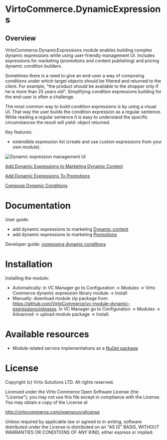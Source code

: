# VirtoCommerce.DynamicExpressions

## Overview

VirtoCommerce.DynamicExpressions module enables building complex dynamic expressions while using user-friendly management UI. Includes expressions for marketing (promotions and content publishing) and pricing dynamic condition builders.

Sometimes there is a need to give an end-user a way of composing conditions under which target objects should be filtered and returned to the client. For example, "the product should be available to the shopper only if he is more than 25 years old". Simplifying condition expressions building for the end-user is often a challenge.

The most common way to build condition expressions is by using a visual UI. That way the user builds the condition expression as a regular sentence. While reading a regular sentence it is easy to understand the specific circumstances the result will yield: object returned. 

Key features:

* extendible expression list (create and use custom expressions from your own module).

![Dynamic expression management UI](https://cloud.githubusercontent.com/assets/5801549/15645509/936e75aa-2661-11e6-9b73-6786905e4fa6.png)

[Add Dynamic Expressions to Marketing Dynamic Content](/docs/add-expressions-to-dynamic-content.md)

[Add Dynamic Expressions To Promotions](/docs/add-dynamic-expressions-to-promotions.md)

[Compose Dynamic Conditions](/docs/compose-dynamic-conditions.md)

# Documentation
User guide:
* add dynamic expressions to marketing <a href="https://virtocommerce.com/docs/vc2userguide/marketing/dynamic-content" target="_blank">Dynamic content</a>
* add dynamic expressions to marketing <a href="https://virtocommerce.com/docs/vc2userguide/marketing/promotions" target="_blank">Promotions</a>

Developer guide: <a href="https://virtocommerce.com/docs/vc2devguide/working-with-platform-manager/extending-functionality/composing-dynamic-conditions" target="_blank">composing dynamic conditions</a>


# Installation
Installing the module:
* Automatically: in VC Manager go to Configuration -> Modules -> Virto Commerce dynamic expression library module -> Install
* Manually: download module zip package from https://github.com/VirtoCommerce/vc-module-dynamic-expressions/releases. In VC Manager go to Configuration -> Modules -> Advanced -> upload module package -> Install.


# Available resources
* Module related service implementations as a <a href="https://www.nuget.org/packages/VirtoCommerce.DynamicExpressionsModule.Data" target="_blank">NuGet package</a>


# License
Copyright (c) Virto Solutions LTD.  All rights reserved.

Licensed under the Virto Commerce Open Software License (the "License"); you
may not use this file except in compliance with the License. You may
obtain a copy of the License at

http://virtocommerce.com/opensourcelicense

Unless required by applicable law or agreed to in writing, software
distributed under the License is distributed on an "AS IS" BASIS,
WITHOUT WARRANTIES OR CONDITIONS OF ANY KIND, either express or
implied.
